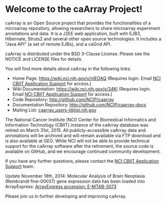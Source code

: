 Welcome to the caArray Project!
=====================================

caArray is an Open Source project that provides the functionalities of a
microarray repository, allowing researchers to share microarray experiment
annotations and data. It is a J2EE web application, built with EJB3, Hibernate,
Struts2 and several other open source technologies. It includes a "Java API"
(a set of remote EJBs), and a caGrid API.

caArray is distributed under the BSD 3-Clause License.
Please see the NOTICE and LICENSE files for details.

You will find more details about caArray in the following links:

 *  Home Page: https://wiki.nci.nih.gov/x/nIEOAQ (Requires login. Email [NCI CBIIT Application Support](mailto:ncicbiit@mail.nih.gov) for access.)  
 *  Wiki Documentation: https://wiki.nci.nih.gov/x/34Kl (Requires login. Email [NCI CBIIT Application Support](mailto:ncicbiit@mail.nih.gov) for access.)
 *  Code Repository: http://github.com/NCIP/caarray
 *  Documentation Repository: http://github.com/NCIP/caarray-docs
 *  Mailing List: caarray_users-l@list.nih.gov

The National Cancer Institute (NCI) Center for Biomedical Informatics and Information Technology (CBIIT) instance of the caArray database was retired on March 31st, 2015. All publicly-accessible caArray data and annotations will be archived and will remain available via FTP download and is also available at GEO. While NCI will not be able to provide technical support for the caArray software after the retirement, the source code is available on GitHub, and we encourage continued community development.

If you have any further questions, please contact the [NCI CBIIT Application Support](mailto:ncicbiit@mail.nih.gov) team.

Update November 18th, 2014: Molecular Analysis of Brain Neoplasia (Rembrandt fine-00037) gene expression data has been loaded into ArrayExpress:
[ArrayExpress accession: E-MTAB-3073](http://www.ebi.ac.uk/arrayexpress/experiments/E-MTAB-3073)

Please join us in further developing and improving caArray.


